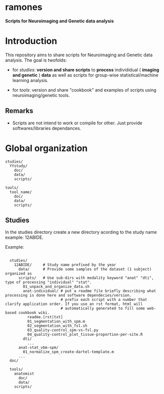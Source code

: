 ramones
=======

**Scripts for Neuroimaging and Genetic data analysis**

Introduction
============

This repository aims to share scripts for Neuroimaging and Genetic data analysis. The goal is twofolds:

- for *studies*: **version and share scripts** to **process** individidual ( **imaging and genetic** ) **data** 
  as well as scripts for group-wise statistical/machine learning analysis. 

- for *tools*: version and share "cookbook" and examples of scripts using neuroimaging/genetic tools.

Remarks
-------

- Scripts are not intend to work or compile for other. Just provide softwares/libraries dependances.


Global organization
===================

    studies/
      YYstudy/
        doc/
        data/
        scripts/

    tools/
      tool_name/
        doc/
        data/
        scripts/

Studies
-------

In the studies directory create a new directory acording to the study name example: 12ABIDE.

Example:
~~~~~~~~

  studies/
    12ABIDE/     # Study name prefixed by the year
      data/      # Provide some samples of the dataset (1 subject) organized as 
      scripts/   # Use sub-dirs with modality keyword "anat" "dti", type of processing "individual" "stat".
        01_unpack_and_organize_data.sh
        anat-individual/ # put a readme file briefly describing what processing is done here and software dependecies/version.
                         # prefix each script with a number that clarify application order. If you use an rst format, html will
                         # automatically generated to fill some web-based cookbook wiki.
          readme.[rst|txt]
          01_segmentation_with_spm.m
          02_segmentation_with_fsl.sh
          03_quality-control_spm-vs-fsl.py
          04_quality-control_plot_tissue-proportion-per-site.R
        dti/
          ...
      anat-stat_vbm-spm/
        01_normalize_spm_create-dartel-template.m
      ...
  doc/
  
  tools/
    anatomist
      doc/
      data/
    scripts/
